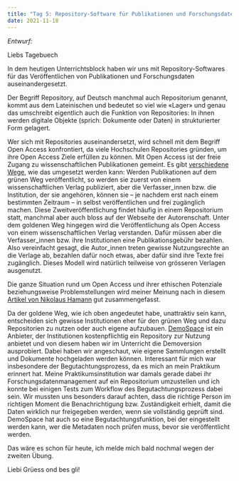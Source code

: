 ```yaml
---
title: "Tag 5: Repository-Software für Publikationen und Forschungsdaten"
date: 2021-11-18
---
```


*Entwurf:*

Liebs Tagebuech

In dem heutigen Unterrichtsblock haben wir uns mit Repository-Softwares für das Veröffentlichen von Publikationen und Forschungsdaten auseinandergesetzt. 

Der Begriff Repository, auf Deutsch manchmal auch Repositorium genannt, kommt aus dem Lateinischen und bedeutet so viel wie «Lager» und genau das umschreibt eigentlich auch die Funktion von Repositories: In ihnen werden digitale Objekte (sprich: Dokumente oder Daten) in strukturierter Form gelagert.

Wer sich mit Repositories auseinandersetzt, wird schnell mit dem Begriff Open Access konfrontiert, da viele Hochschulen Repositories gründen, um ihre Open Access Ziele erfüllen zu können. Mit Open Access ist der freie Zugang zu wissenschaftlichen Publikationen gemeint. Es gibt [verschiedene Wege](https://open-access.network/informieren/open-access-grundlagen/open-access-gruen-und-gold#c666), wie das umgesetzt werden kann: Werden Publikationen auf dem grünen Weg veröffentlicht, so werden sie zuerst von einem wissenschaftlichen Verlag publiziert, aber die Verfasser_innen bzw. die Institution, der sie angehören, können sie – je nachdem erst nach einem bestimmten Zeitraum – in selbst veröffentlichen und frei zugänglich machen. Diese Zweitveröffentlichung findet häufig in einem Repositorium statt, manchmal aber auch bloss auf der Webseite der Autorenschaft. Unter dem goldenen Weg hingegen wird die Veröffentlichung als Open Access von einem wissenschaftlichen Verlag verstanden. Dafür müssen aber die Verfasser_innen bzw. ihre Institutionen eine Publikationsgebühr bezahlen. Also vereinfacht gesagt, die Autor_innen treten gewisse Nutzungsrechte an die Verlage ab, bezahlen dafür noch etwas, aber dafür sind ihre Texte frei zugänglich. Dieses Modell wird natürlich teilweise von grösseren Verlagen ausgenutzt.

Die ganze Situation rund um Open Access und ihrer ethischen Potenziale beziehungsweise Problemstellungen wird meiner Meinung nach in diesem [Artikel von Nikolaus Hamann](https://libreas.eu/ausgabe32/hamann/) gut zusammengefasst.

Da der goldene Weg, wie ich oben angedeutet habe, unattraktiv sein kann, entscheiden sich gewisse Institutionen eher für den grünen Weg und dazu Repositorien zu nutzen oder auch eigene aufzubauen. [DemoSpace](https://duraspace.org/dspacedirect/) ist ein Anbieter, der Institutionen kostenpflichtig ein Repository zur Nutzung anbietet und von diesem haben wir im Unterricht die Demoversion ausprobiert. Dabei haben wir angeschaut, wie eigene Sammlungen erstellt und Dokumente hochgeladen werden können. Interessant für mich war insbesondere der Begutachtungsprozess, da es mich an mein Praktikum erinnert hat. Meine Praktikumsinstitution war damals gerade dabei ihr Forschungsdatenmanagement auf ein Repositorium umzustellen und ich konnte bei einigen Tests zum Workflow des Begutachtungsprozess dabei sein. Wir mussten uns besonders darauf achten, dass die richtige Person im richtigen Moment die Benachrichtigung bzw. Zuständigkeit erhielt, damit die Daten wirklich nur freigegeben werden, wenn sie vollständig geprüft sind. DemoSpace hat auch so eine Begutachtungsfunktion, bei der eingestellt werden kann, wer die Metadaten noch prüfen muss, bevor sie veröffentlicht werden.

Das wäre es schon für heute, ich melde mich bald nochmal wegen der zweiten Übung.

Liebi Grüess ond bes gli!
